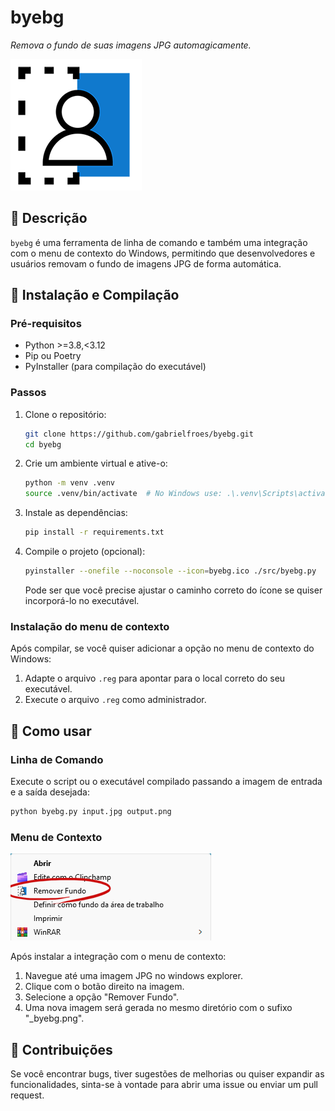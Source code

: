# byebg

_Remova o fundo de suas imagens JPG automagicamente._

![Ícone byebg](/docs/byebg.png)

## 📌 Descrição

`byebg` é uma ferramenta de linha de comando e também uma integração com o menu de contexto do Windows, permitindo que desenvolvedores e usuários removam o fundo de imagens JPG de forma automática.

## 🚀 Instalação e Compilação

### Pré-requisitos

- Python >=3.8,<3.12
- Pip ou Poetry
- PyInstaller (para compilação do executável)

### Passos

1. Clone o repositório:

   ```bash
   git clone https://github.com/gabrielfroes/byebg.git
   cd byebg
   ```

2. Crie um ambiente virtual e ative-o:

   ```bash
   python -m venv .venv
   source .venv/bin/activate  # No Windows use: .\.venv\Scripts\activate
   ```

3. Instale as dependências:

   ```bash
   pip install -r requirements.txt
   ```

4. Compile o projeto (opcional):
   ```bash
   pyinstaller --onefile --noconsole --icon=byebg.ico ./src/byebg.py
   ```
   Pode ser que você precise ajustar o caminho correto do ícone se quiser incorporá-lo no executável.

### Instalação do menu de contexto

Após compilar, se você quiser adicionar a opção no menu de contexto do Windows:

1. Adapte o arquivo `.reg` para apontar para o local correto do seu executável.
2. Execute o arquivo `.reg` como administrador.

## 🎯 Como usar

### Linha de Comando

Execute o script ou o executável compilado passando a imagem de entrada e a saída desejada:

```bash
python byebg.py input.jpg output.png
```

### Menu de Contexto

![Ícone byebg](/docs/menu-contexto-byebg.png)

Após instalar a integração com o menu de contexto:

1. Navegue até uma imagem JPG no windows explorer.
2. Clique com o botão direito na imagem.
3. Selecione a opção "Remover Fundo".
4. Uma nova imagem será gerada no mesmo diretório com o sufixo "\_byebg.png".

## 🤖 Contribuições

Se você encontrar bugs, tiver sugestões de melhorias ou quiser expandir as funcionalidades, sinta-se à vontade para abrir uma issue ou enviar um pull request.
